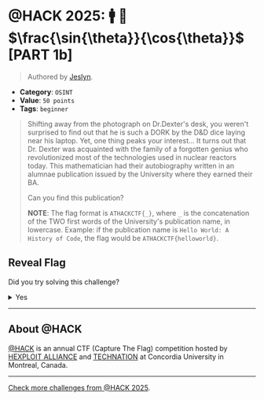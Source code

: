 # @HACK 2025: 🚹 🎩 $\frac{\sin{\theta}}{\cos{\theta}}$ [PART 1b]

> Authored by [Jeslyn](https://github.com/JenLys).

- **Category**: `OSINT`
- **Value**: `50 points`
- **Tags**: `beginner`

> Shifting away from the photograph on Dr.Dexter's desk, you weren't surprised to find out that he is such a DORK by the D&D dice laying near his laptop. Yet, one thing peaks your interest... It turns out that Dr. Dexter was acquainted with the family of a forgotten genius who revolutionized most of the technologies used in nuclear reactors today. This mathematician had their autobiography written in an alumnae publication issued by the University where they earned their BA.
> 
> Can you find this publication?
> 
> **NOTE**: The flag format is `ATHACKCTF{_}`, where `_` is the concatenation of the TWO first words of the University's publication name, in lowercase.
> Example: if the publication name is `Hello World: A History of Code`, the flag would be `ATHACKCTF{helloworld}`.
> 

## Reveal Flag

Did you try solving this challenge?
<details>
<summary>
Yes
</summary>

Did you **REALLY** try solving this challenge?

<details>
<summary>
Yes, I promise!
</summary>

Flag: `ATHACKCTF{stillrunning}`

</details>
</details>


---

## About @HACK
[@HACK](https://athackctf.com/) is an annual CTF (Capture The Flag) competition hosted by [HEXPLOIT ALLIANCE](https://hexploit-alliance.com/) and [TECHNATION](https://technationcanada.ca/) at Concordia University in Montreal, Canada.

---
[Check more challenges from @HACK 2025](https://github.com/athack-ctf/AtHackCTF-2025-Challenges).
